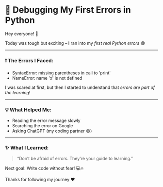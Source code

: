 # 🐞 Debugging My First Errors in Python

Hey everyone! 👋

Today was tough but exciting – I ran into my *first real Python errors* 😅

---

### ❗ The Errors I Faced:
- SyntaxError: missing parentheses in call to 'print'
- NameError: name 'x' is not defined

I was scared at first, but then I started to understand that *errors are part of the learning*!

---

### 💡 What Helped Me:
- Reading the error message slowly
- Searching the error on Google
- Asking ChatGPT (my coding partner 😄)

---

### ✨ What I Learned:
> “Don’t be afraid of errors. They're your guide to learning.”

Next goal: Write code without fear! 💻🔥

Thanks for following my journey ❤️
